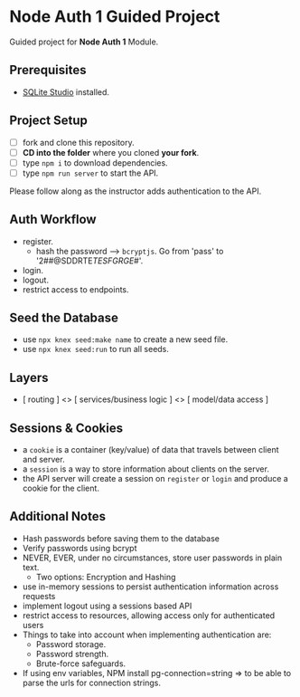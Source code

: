 # Node Auth 1 Guided Project

Guided project for **Node Auth 1** Module.

## Prerequisites

- [SQLite Studio](https://sqlitestudio.pl/index.rvt?act=download) installed.

## Project Setup

- [ ] fork and clone this repository.
- [ ] **CD into the folder** where you cloned **your fork**.
- [ ] type `npm i` to download dependencies.
- [ ] type `npm run server` to start the API.

Please follow along as the instructor adds authentication to the API.

## Auth Workflow
- register. 
  - hash the password --> `bcryptjs`.  Go from 'pass' to '2##@SDDRTE$TESFGRGE%TEFTGE%TEGERERTERGDFDRR$#'.
- login.
- logout.
- restrict access to endpoints. 

## Seed the Database

- use `npx knex seed:make name` to create a new seed file.
- use `npx knex seed:run` to run all seeds.

## Layers

- [ routing ] <> [ services/business logic ] <> [ model/data access ]

## Sessions & Cookies

- a `cookie` is a container (key/value) of data that travels between client and server.
- a `session` is a way to store information about clients on the server.
- the API server will create a session on `register` or `login` and produce a cookie for the client.


## Additional Notes
- Hash passwords before saving them to the database
- Verify passwords using bcrypt
- NEVER, EVER, under no circumstances, store user passwords in plain text.
  - Two options:  Encryption and Hashing 
- use in-memory sessions to persist authentication information across requests
- implement logout using a sessions based API
- restrict access to resources, allowing access only for authenticated users
- Things to take into account when implementing authentication are:
  - Password storage.
  - Password strength.
  - Brute-force safeguards.
- If using env variables, NPM install pg-connection=string => to be able to parse the urls for connection strings. 

